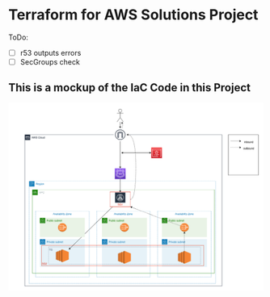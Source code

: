 # Terraform for AWS Solutions Project

ToDo: 
- [ ] r53 outputs errors
- [ ] SecGroups check

This is a mockup of the IaC Code in this Project
---
![mock aws](.assets/AWS-mock.png)
